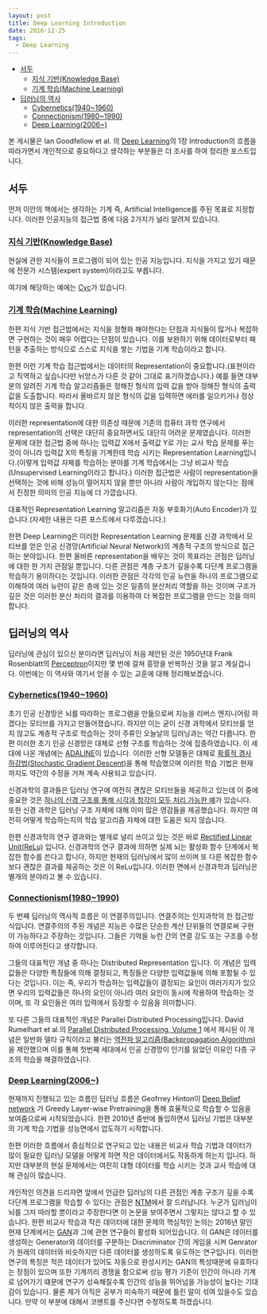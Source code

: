 ```yaml
---
layout: post
title: Deep Learning Introduction
date: 2016-12-25
tags:
  - Deep Learning
---
```



<!-- toc orderedList:0 depthFrom:1 depthTo:6 -->

- [서두](#서두)
	- [지식 기반(Knowledge Base)](#a-hrefhttpsenwikipediaorgwikiknowledge_base지식-기반knowledge-basea)
	- [기계 학습(Machine Learning)](#a-hrefhttpsenwikipediaorgwikimachine_learning기계-학습machine-learninga)
- [딥러닝의 역사](#딥러닝의-역사)
	- [Cybernetics(1940~1960)](#a-hrefhttpsenwikipediaorgwikicybernetics_disambiguationcybernetics1940~1960a)
	- [Connectionism(1980~1990)](#a-hrefhttpsenwikipediaorgwikiconnectionismconnectionism1980~1990a)
	- [Deep Learning(2006~)](#a-hrefhttpsenwikipediaorgwikideep_learningdeep-learning2006~a)

<!-- tocstop -->


본 게시물은 Ian Goodfellow et al. 의 <a href='http://www.deeplearningbook.org'>Deep Learning</a>의 1장 Introduction의 흐름을 따라가면서 개인적으로 중요하다고 생각하는 부분들은 더 조사를 하여 정리한 포스트입니다.

## 서두

먼저 이안의 책에서는 생각하는 기계 즉, Artificial Intelligence를 주된 목표로 지정합니다. 이러한 인공지능의 접근법 중에 다음 2가지가 널리 알려져 있습니다.

### <a href='https://en.wikipedia.org/wiki/Knowledge_base'>지식 기반(Knowledge Base)</a>

현실에 관한 지식들이 프로그램이 되어 있는 인공 지능입니다. 지식을 가지고 있기 때문에 전문가 시스템(expert system)이라고도 부릅니다.

여기에 해당하는 예에는 <a href='https://en.wikipedia.org/wiki/Cyc'>Cyc</a>가 있습니다.

### <a href='https://en.wikipedia.org/wiki/Machine_learning'>기계 학습(Machine Learning)</a>

한편 지식 기반 접근법에서는 지식을 정형화 해야한다는 단점과 지식들이 많거나 복잡하면 구현하는 것이 매우 어렵다는 단점이 있습니다. 이를 보완하기 위해 데이터로부터 패턴을 추출하는 방식으로 스스로 지식을 쌓는 기법을 기계 학습이라고 합니다.

한편 이런 기계 학습 접근법에서는 데이터의 Representation이 중요합니다.(표현이라고 직역하고 싶습니다만 뉘앙스가 다른 것 같아 그대로 표기하겠습니다.) 예를 들면 대부분의 알려진 기계 학습 알고리즘들은 정해진 형식의 입력 값을 받아 정해진 형식의 출력값을 도출합니다. 따라서 올바르지 않은 형식의 값을 입력하면 에러를 일으키거나 정상적이지 않은 출력을 합니다.

이러한 representation에 대한 의존성 때문에 기존의 컴퓨터 과학 연구에서 representation의 선택은 대단히 중요하면서도 대단히 어려운 문제였습니다. 이러한 문제에 대한 접근법 중에 하나는 입력값 X에서 출력값 Y로 가는 교사 학습 문제를 푸는 것이 아니라 입력값 X의 특징을 기계한테 학습 시키는 Representation Learning입니다.(이렇게 입력값 자체를 학습하는 분야를 기계 학습에서는 그냥 비교사 학습(Unsupervised Learning이라고 합니다.) 이러한 접근법은 사람이 representation을 선택하는 것에 비해 성능이 떨어지지 않을 뿐만 아니라 사람이 개입하지 않는다는 점에서 진정한 의미의 인공 지능에 더 가깝습니다.

대표적인 Representation Learning 알고리즘은 자동 부호화기(Auto Encoder)가 있습니다.(자세한 내용은 다른 포스트에서 다루겠습니다.)

한편 Deep Learning은 이러한 Representation Learning 문제를 신경 과학에서 모티브를 얻은  인공 신경망(Artificial Neural Network)의 계층적 구조의 방식으로 접근하는 분야입니다. 한편 올바른 representation을 배우는 것이 목표라는 관점은 딥러닝에 대한 한 가지 관점일 뿐입니다. 다른 관점은 계층 구조가 깊을수록 다단계 프로그램을 학습하기 용이하다는 것입니다. 이러한 관점은 각각의 인공 뉴런을 하나의 프로그램으로 이해하여 여러 뉴런이 같은 층에 있는 것은 일종의 분산처리 역할을 하는 것이며 구조가 깊은 것은 이러한 분산 처리의 결과를 이용하여 더 복잡한 프로그램을 만드는 것을 의미합니다.

## 딥러닝의 역사

딥러닝에 관심이 있으신 분이라면 딥러닝이 처음 제안된 것은 1950년대 Frank Rosenblatt의 <a href='https://en.wikipedia.org/wiki/Perceptron'>Perceptron</a>이지만 몇 번에 걸쳐 흥망을 반복하신 것을 알고 계실겁니다. 이번에는 이 역사와 여기서 얻을 수 있는 교훈에 대해 정리해보겠습니다.

### <a href='https://en.wikipedia.org/wiki/Cybernetics_(disambiguation)'>Cybernetics(1940~1960)</a>

초기 인공 신경망은 뇌를 따라하는 프로그램을 만듦으로써 지능을 리버스 엔지니어링 하겠다는 모티브를 가지고 만들어졌습니다. 하지만 이는 굳이 신경 과학에서 모티브를 얻지 않고도 계층적 구조로 학습하는 것이 주류인 오늘날의 딥러닝과는 약간 다릅니다. 한편 이러한 초기 인공 신경망은 대체로 선형 구조를 학습하는 것에 집중하였습니다. 이 세대에 나온 개념에는 <a href='https://en.wikipedia.org/wiki/ADALINE'>ADALINE</a>이 있습니다. 이러한 선형 모델들은 대체로 <a href='https://en.wikipedia.org/wiki/Stochastic_gradient_descent'>확률적 경사 하강법(Stochastic Gradient Descent)</a>을 통해 학습했으며 이러한 학습 기법은 현재까지도 약간의 수정을 거쳐 계속 사용되고 있습니다.

신경과학의 결과들은 딥러닝 연구에 여전히 괜찮은 모티브들을 제공하고 있는데 이 중에 중요한 것은 <a href='http://web.mit.edu/surlab/publications/visual.pdf'>하나의 신경 구조를 통해 시각과 청각이 모두 처리 가능한 예</a>가 있습니다. 또한 신경 과학은 딥러닝 구조 자체에 대해 이미 많은 영감들을 제공했습니다. 하지만 여전히 어떻게 학습하는지의 학습 알고리즘 자체에 대한 도움은 되지 않습니다.

한편 신경과학의 연구 결과와는 별개로 널리 쓰이고 있는 것은 바로 <a href='https://en.wikipedia.org/wiki/Rectifier_(neural_networks)'>Rectified Linear Unit(ReLu)</a> 입니다. 신경과학의 연구 결과에 의하면 실제 뇌는 활성화 함수 단계에서 복잡한 함수를 쓴다고 합니다, 하지만 현재의 딥러닝에서 많이 쓰이며 또 다른 복잡한 함수보다 괜찮은 결과를 제공하는 것은 이 ReLu입니다. 이러한 면에서 신경과학과 딥러닝은 별개의 분야라고 볼 수 있습니다.

### <a href='https://en.wikipedia.org/wiki/Connectionism'>Connectionism(1980~1990)</a>

두 번째 딥러닝의 역사적 흐름은 이 연결주의입니다. 연결주의는 인지과학의 한 접근방식입니다. 연결주의의 주된 개념은 지능은 수많은 단순한 계산 단위들의 연결로써 구현이 가능하다고 주장하는 것입니다. 그들은 기억을 뉴런 간의 연결 강도 또는 구조를 수정하여 이루어진다고 생각합니다.

그들의 대표적인 개념 중 하나는 Distributed Representation 입니다. 이 개념은 입력값들은 다양한 특징들에 의해 결정되고, 특징들은 다양한 입력값들에 의해 포함될 수 있다는 것입니다. 이는 즉, 우리가 학습하는 입력값들이 결정되는 요인이 여러가지가 있으면 우리의 입력값들은 하나의 요인이 아니라 여러 요인이 동시에 작용하여 학습하는 것이며, 또 각 요인들은 여러 입력에서 등장할 수 있음을 의미합니다.

또 다른 그들의 대표적인 개념은 Parallel Distributed Processing입니다. David Rumelhart et al.의 <a href='https://mitpress.mit.edu/books/parallel-distributed-processing'>Parallel Distributed Processing, Volume 1</a> 에서 제시된 이 개념은 일반화 델타 규칙이라고 불리는 <a href='https://en.wikipedia.org/wiki/Backpropagation'>역전파 알고리즘(Backpropagation Algorithm)</a>을 제안했으며 이를 통해 첫번째 세대에서 인공 신경망이 인기를 잃었던 이유인 다층 구조의 학습을 해결하였습니다.

### <a href='https://en.wikipedia.org/wiki/Deep_learning'>Deep Learning(2006~)</a>

현재까지 진행되고 있는 흐름인 딥러닝 흐름은 Geofrrey Hinton이 <a href='https://en.wikipedia.org/wiki/Deep_belief_network'>Deep Belief network</a> 가 Greedy Layer-wise Pretraining을 통해 효율적으로 학습할 수 있음을 보여줌으로써 시작되었습니다. 한편 2010년 중반에 돌입하면서 딥러닝 기법은 대부분의 기계 학습 기법을 성능면에서 압도하기 시작합니다.

한편 이러한 흐름에서 중심적으로 연구되고 있는 내용은 비교사 학습 기법과 데이터가 많이 필요한 딥러닝 모델을 어떻게 하면 작은 데이터에서도 작동하게 하는지 입니다. 하지만 대부분의 현실 문제에서는 여전히 대형 데이터를 학습 시키는 것과 교사 학습에 대해 관심이 많습니다.

개인적인 의견을 드리자면 앞에서 언급한 딥러닝의 다른 관점인 계층 구조가 깊을 수록 다단계 프로그램을 학습할 수 있다는 관점은 <a href='https://arxiv.org/abs/1410.5401'>NTM</a>에서 잘 드러납니다. 누군가 딥러닝이 뇌를 그저 따라할 뿐이라고 주장한다면 이 논문을 보여주면서 그렇지는 않다고 할 수 있습니다. 한편 비교사 학습과 작은 데이터에 대한 문제의 핵심적인 논의는 2016년 말인 현재 단계에서는 <a href='https://arxiv.org/abs/1406.2661'>GAN</a>과 그에 관현 연구들이 활성화 되어있습니다. 이 GAN은 데이터를 생성하는 Generator와 데이터를 구분하는 Discriminator 간의 게임을 시켜 Genrator가 원래의 데이터와 비슷하지만 다른 데이터를 생성하도록 유도하는 연구입니다. 이러한 연구의 특징은 적은 데이터가 있어도 자동으로 완성시키는 GAN의 특성때문에 유효하다는 장점이 있으며 또한 기계끼리 경쟁을 함으로써 성능 평가 기준이 인간이 아니라 기계로 넘어가기 떄문에 연구가 성숙해질수록 인간의 성능을 뛰어넘을 가능성이 높다는 기대감이 있습니다. 물론 제가 아직은 공부가 미숙하기 때문에 틀린 말이 섞여 있을수도 있습니다. 만약 이 부분에 대해서 코멘트를 주신다면 수정하도록 하겠습니다.
